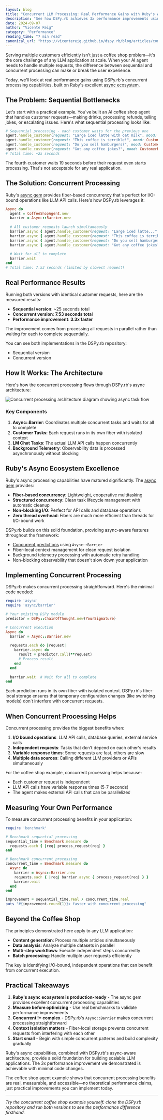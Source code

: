 ```yaml
---
layout: blog
title: "Concurrent LLM Processing: Real Performance Gains with Ruby's Async Ecosystem"
description: "See how DSPy.rb achieves 3x performance improvements using Ruby's excellent async capabilities. Real measurements from a practical coffee shop agent example."
date: 2024-09-07
author: "Vicente Reig"
category: "Performance"
reading_time: "7 min read"
canonical_url: "https://vicentereig.github.io/dspy.rb/blog/articles/concurrent-llm-processing-performance-gains/"
---
```


Serving multiple customers efficiently isn't just a coffee shop problem—it's the core challenge of any LLM application at scale. When your AI agent needs to handle multiple requests, the difference between sequential and concurrent processing can make or break the user experience.

Today, we'll look at real performance gains using DSPy.rb's concurrent processing capabilities, built on Ruby's excellent [async ecosystem](https://github.com/socketry/async).

## The Problem: Sequential Bottlenecks

Let's start with a practical example. You've built an AI coffee shop agent that handles customer requests—making drinks, processing refunds, telling jokes, or escalating issues. Here's what sequential processing looks like:

```ruby
# Sequential processing - each customer waits for the previous one
agent.handle_customer(request: "Large iced latte with oat milk", mood: CustomerMood::Happy)     # 5.4s
agent.handle_customer(request: "This coffee is terrible!", mood: CustomerMood::Upset)           # 7.5s  
agent.handle_customer(request: "Do you sell hamburgers?", mood: CustomerMood::Neutral)          # 6.0s
agent.handle_customer(request: "Got any coffee jokes?", mood: CustomerMood::Happy)              # 6.1s
# Total time: ~25 seconds
```

The fourth customer waits 19 seconds before their request even starts processing. That's not acceptable for any real application.

## The Solution: Concurrent Processing

Ruby's [async gem](https://github.com/socketry/async) provides fiber-based concurrency that's perfect for I/O-bound operations like LLM API calls. Here's how DSPy.rb leverages it:

```ruby
Async do
  agent = CoffeeShopAgent.new
  barrier = Async::Barrier.new
  
  # All customer requests launch simultaneously
  barrier.async { agent.handle_customer(request: "Large iced latte...", mood: CustomerMood::Happy) }
  barrier.async { agent.handle_customer(request: "This coffee is terrible!", mood: CustomerMood::Upset) }
  barrier.async { agent.handle_customer(request: "Do you sell hamburgers?", mood: CustomerMood::Neutral) }
  barrier.async { agent.handle_customer(request: "Got any coffee jokes?", mood: CustomerMood::Happy) }
  
  # Wait for all to complete
  barrier.wait
end
# Total time: 7.53 seconds (limited by slowest request)
```

## Real Performance Results

Running both versions with identical customer requests, here are the measured results:

- **Sequential version**: ~25 seconds total
- **Concurrent version**: **7.53 seconds total**
- **Performance improvement**: **3.3x faster**

The improvement comes from processing all requests in parallel rather than waiting for each to complete sequentially.

You can see both implementations in the DSPy.rb repository:
- Sequential version
- Concurrent version

## How It Works: The Architecture

Here's how the concurrent processing flows through DSPy.rb's async architecture:

![Concurrent processing architecture diagram showing async task flow](/dspy.rb/assets/images/concurrent-architecture-diagram.svg)

### Key Components

1. **Async::Barrier**: Coordinates multiple concurrent tasks and waits for all to complete
2. **Customer Tasks**: Each request runs in its own fiber with isolated context  
3. **LM Chat Tasks**: The actual LLM API calls happen concurrently
4. **Background Telemetry**: Observability data is processed asynchronously without blocking

## Ruby's Async Ecosystem Excellence

Ruby's async processing capabilities have matured significantly. The [async gem](https://github.com/socketry/async) provides:

- **Fiber-based concurrency**: Lightweight, cooperative multitasking
- **Structured concurrency**: Clean task lifecycle management with automatic cleanup
- **Non-blocking I/O**: Perfect for API calls and database operations  
- **Zero thread overhead**: Fibers are much more efficient than threads for I/O-bound work

DSPy.rb builds on this solid foundation, providing async-aware features throughout the framework:

- [Concurrent predictions](https://vicentereig.github.io/dspy.rb/core-concepts/predictors/#concurrent-predictions) using `Async::Barrier`
- Fiber-local context management for clean request isolation
- Background telemetry processing with automatic retry handling
- Non-blocking observability that doesn't slow down your application

## Implementing Concurrent Processing

DSPy.rb makes concurrent processing straightforward. Here's the minimal code needed:

```ruby
require 'async'
require 'async/barrier'

# Your existing DSPy module
predictor = DSPy::ChainOfThought.new(YourSignature)

# Concurrent execution
Async do
  barrier = Async::Barrier.new
  
  requests.each do |request|
    barrier.async do
      result = predictor.call(**request)
      # Process result
    end
  end
  
  barrier.wait  # Wait for all to complete
end
```

Each prediction runs in its own fiber with isolated context. DSPy.rb's fiber-local storage ensures that temporary configuration changes (like switching models) don't interfere with concurrent requests.

## When Concurrent Processing Helps

Concurrent processing provides the biggest benefits when:

1. **I/O bound operations**: LLM API calls, database queries, external service calls
2. **Independent requests**: Tasks that don't depend on each other's results
3. **Variable response times**: Some requests are fast, others are slow
4. **Multiple data sources**: Calling different LLM providers or APIs simultaneously

For the coffee shop example, concurrent processing helps because:
- Each customer request is independent
- LLM API calls have variable response times (5-7 seconds)
- The agent makes external API calls that can be parallelized

## Measuring Your Own Performance

To measure concurrent processing benefits in your application:

```ruby
require 'benchmark'

# Benchmark sequential processing
sequential_time = Benchmark.measure do
  requests.each { |req| process_request(req) }
end

# Benchmark concurrent processing  
concurrent_time = Benchmark.measure do
  Async do
    barrier = Async::Barrier.new
    requests.each { |req| barrier.async { process_request(req) } }
    barrier.wait
  end
end

improvement = sequential_time.real / concurrent_time.real
puts "#{improvement.round(1)}x faster with concurrent processing"
```

## Beyond the Coffee Shop

The principles demonstrated here apply to any LLM application:

- **Content generation**: Process multiple articles simultaneously
- **Data analysis**: Analyze multiple datasets in parallel
- **Multi-step workflows**: Execute independent steps concurrently
- **Batch processing**: Handle multiple user requests efficiently

The key is identifying I/O-bound, independent operations that can benefit from concurrent execution.

## Practical Takeaways

1. **Ruby's async ecosystem is production-ready** - The async gem provides excellent concurrent processing capabilities
2. **Measure before optimizing** - Use real benchmarks to validate performance improvements
3. **Concurrent != complex** - DSPy.rb's `Async::Barrier` makes concurrent processing straightforward
4. **Context isolation matters** - Fiber-local storage prevents concurrent requests from interfering with each other
5. **Start small** - Begin with simple concurrent patterns and build complexity gradually

Ruby's async capabilities, combined with DSPy.rb's async-aware architecture, provide a solid foundation for building scalable LLM applications. The 3x performance improvement we demonstrated is achievable with minimal code changes.

The coffee shop agent example shows that concurrent processing benefits are real, measurable, and accessible—no theoretical performance claims, just practical improvements you can implement today.

---

*Try the concurrent coffee shop example yourself: clone the DSPy.rb repository and run both versions to see the performance difference firsthand.*